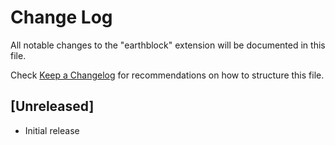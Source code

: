 # Change Log

All notable changes to the "earthblock" extension will be documented in this file.

Check [Keep a Changelog](http://keepachangelog.com/) for recommendations on how to structure this file.

## [Unreleased]

- Initial release
